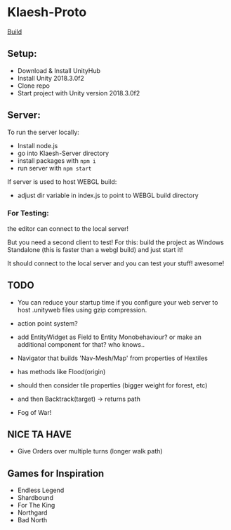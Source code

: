 # Klaesh-Proto

[Build](https://kruzifix.github.io/Klaesh-Proto-Build/)

## Setup:
- Download & Install UnityHub
- Install Unity 2018.3.0f2
- Clone repo
- Start project with Unity version 2018.3.0f2

## Server:
To run the server locally:
- Install node.js
- go into Klaesh-Server directory
- install packages with `npm i`
- run server with `npm start`

If server is used to host WEBGL build:
- adjust dir variable in index.js to point to WEBGL build directory

### For Testing:
the editor can connect to the local server!

But you need a second client to test!
For this: build the project as Windows Standalone (this is faster than a webgl build) and just start it!

It should connect to the local server and you can test your stuff! awesome!


## TODO
- You can reduce your startup time if you configure your web server to host .unityweb files using gzip compression.

- action point system?

- add EntityWidget as Field to Entity Monobehaviour? or make an additional component for that? who knows..

- Navigator that builds 'Nav-Mesh/Map' from properties of Hextiles
- has methods like Flood(origin)
- should then consider tile properties (bigger weight for forest, etc)
- and then Backtrack(target) -> returns path

- Fog of War!

## NICE TA HAVE
- Give Orders over multiple turns (longer walk path)

## Games for Inspiration
- Endless Legend
- Shardbound
- For The King
- Northgard
- Bad North
